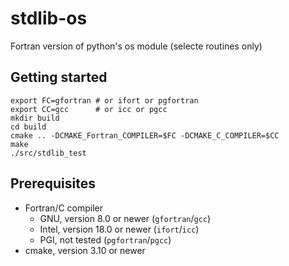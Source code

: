 # stdlib-os

Fortran version of python's os module (selecte routines only)

## Getting started

```
export FC=gfortran # or ifort or pgfortran
export CC=gcc      # or icc or pgcc
mkdir build
cd build
cmake .. -DCMAKE_Fortran_COMPILER=$FC -DCMAKE_C_COMPILER=$CC
make
./src/stdlib_test
```

## Prerequisites
- Fortran/C compiler
  - GNU, version 8.0 or newer (`gfortran`/`gcc`)
  - Intel, version 18.0 or newer (`ifort`/`icc`)
  - PGI, not tested (`pgfortran`/`pgcc`)
- cmake, version 3.10 or newer
